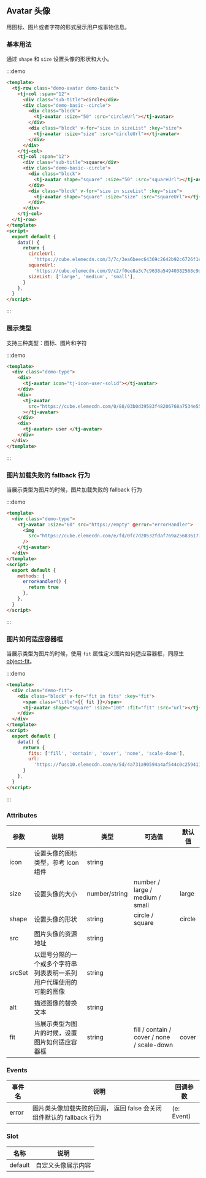 ## Avatar 头像

用图标、图片或者字符的形式展示用户或事物信息。

### 基本用法

通过 `shape` 和 `size` 设置头像的形状和大小。

:::demo

```html
<template>
  <tj-row class="demo-avatar demo-basic">
    <tj-col :span="12">
      <div class="sub-title">circle</div>
      <div class="demo-basic--circle">
        <div class="block">
          <tj-avatar :size="50" :src="circleUrl"></tj-avatar>
        </div>
        <div class="block" v-for="size in sizeList" :key="size">
          <tj-avatar :size="size" :src="circleUrl"></tj-avatar>
        </div>
      </div>
    </tj-col>
    <tj-col :span="12">
      <div class="sub-title">square</div>
      <div class="demo-basic--circle">
        <div class="block">
          <tj-avatar shape="square" :size="50" :src="squareUrl"></tj-avatar>
        </div>
        <div class="block" v-for="size in sizeList" :key="size">
          <tj-avatar shape="square" :size="size" :src="squareUrl"></tj-avatar>
        </div>
      </div>
    </tj-col>
  </tj-row>
</template>
<script>
  export default {
    data() {
      return {
        circleUrl:
          'https://cube.elemecdn.com/3/7c/3ea6beec64369c2642b92c6726f1epng.png',
        squareUrl:
          'https://cube.elemecdn.com/9/c2/f0ee8a3c7c9638a54940382568c9dpng.png',
        sizeList: ['large', 'medium', 'small'],
      }
    },
  }
</script>
```

:::

### 展示类型

支持三种类型：图标、图片和字符

:::demo

```html
<template>
  <div class="demo-type">
    <div>
      <tj-avatar icon="tj-icon-user-solid"></tj-avatar>
    </div>
    <div>
      <tj-avatar
        src="https://cube.elemecdn.com/0/88/03b0d39583f48206768a7534e55bcpng.png"
      ></tj-avatar>
    </div>
    <div>
      <tj-avatar> user </tj-avatar>
    </div>
  </div>
</template>
```

:::

### 图片加载失败的 fallback 行为

当展示类型为图片的时候，图片加载失败的 fallback 行为

:::demo

```html
<template>
  <div class="demo-type">
    <tj-avatar :size="60" src="https://empty" @error="errorHandler">
      <img
        src="https://cube.elemecdn.com/e/fd/0fc7d20532fdaf769a25683617711png.png"
      />
    </tj-avatar>
  </div>
</template>
<script>
  export default {
    methods: {
      errorHandler() {
        return true
      },
    },
  }
</script>
```

:::

### 图片如何适应容器框

当展示类型为图片的时候，使用 `fit` 属性定义图片如何适应容器框，同原生 [object-fit](https://developer.mozilla.org/en-US/docs/Web/CSS/object-fit)。

:::demo

```html
<template>
  <div class="demo-fit">
    <div class="block" v-for="fit in fits" :key="fit">
      <span class="title">{{ fit }}</span>
      <tj-avatar shape="square" :size="100" :fit="fit" :src="url"></tj-avatar>
    </div>
  </div>
</template>
<script>
  export default {
    data() {
      return {
        fits: ['fill', 'contain', 'cover', 'none', 'scale-down'],
        url:
          'https://fuss10.elemecdn.com/e/5d/4a731a90594a4af544c0c25941171jpeg.jpeg',
      }
    },
  }
</script>
```

:::

### Attributes

| 参数   | 说明                                                               | 类型          | 可选值                                     | 默认值 |
| ------ | ------------------------------------------------------------------ | ------------- | ------------------------------------------ | ------ |
| icon   | 设置头像的图标类型，参考 Icon 组件                                 | string        |                                            |        |
| size   | 设置头像的大小                                                     | number/string | number / large / medium / small            | large  |
| shape  | 设置头像的形状                                                     | string        | circle / square                            | circle |
| src    | 图片头像的资源地址                                                 | string        |                                            |        |
| srcSet | 以逗号分隔的一个或多个字符串列表表明一系列用户代理使用的可能的图像 | string        |                                            |        |
| alt    | 描述图像的替换文本                                                 | string        |                                            |        |
| fit    | 当展示类型为图片的时候，设置图片如何适应容器框                     | string        | fill / contain / cover / none / scale-down | cover  |

### Events

| 事件名 | 说明                                                                 | 回调参数   |
| ------ | -------------------------------------------------------------------- | ---------- |
| error  | 图片类头像加载失败的回调， 返回 false 会关闭组件默认的 fallback 行为 | (e: Event) |

### Slot

| 名称    | 说明               |
| ------- | ------------------ |
| default | 自定义头像展示内容 |
